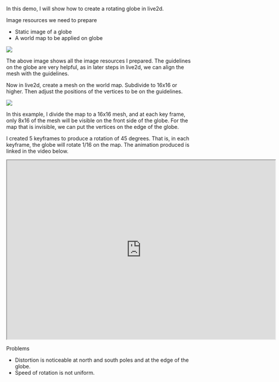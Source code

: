 In this demo, I will show how to create a rotating globe in live2d.

Image resources we need to prepare
- Static image of a globe
- A world map to be applied on globe

![](/notes/soft/live2d/RotatingGlobe/resource.png)

The above image shows all the image resources I prepared. The guidelines on the globe are very helpful, as in later steps in live2d, we can align the mesh with the guidelines.


Now in live2d, create a mesh on the world map. Subdivide to 16x16 or higher. Then adjust the positions of the vertices to be on the guidelines.

![](/notes/soft/live2d/RotatingGlobe/mesh.png)

In this example, I divide the map to a 16x16 mesh, and at each key frame, only 8x16 of the mesh will be visible on the front side of the globe. For the map that is invisible, we can put the vertices on the edge of the globe.

I created 5 keyframes to produce a rotation of 45 degrees. That is, in each keyframe, the globe will rotate 1/16 on the map. The animation produced is linked in the video below.

<iframe width="720" height="480" src="https://www.youtube.com/embed/-BDKQISi6_s" ></iframe>

Problems
- Distortion is noticeable at north and south poles and at the edge of the globe.
- Speed of rotation is not uniform.